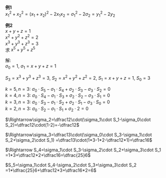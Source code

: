 **例1**  
$x_1^2+x_2^2=(x_1+x_2)^2-2x_1x_2=\sigma_1^2-2\sigma_2=y_1^2-2y_2$  
  
**例2**  
$x+y+z=1$  
$x^2+y^2+z^2=2$  
$x^3+y^3+z^3=3$  
求 $x^5+y^5+z^5$  
  
解:  
$\sigma_0=1,\ \sigma_1=x+y+z=1$  
  
$S_3=x^3+y^3+z^3=3,\ S_2=x^2+y^2+z^2=2,\ S_1=x+y+z=1,\ S_0=3$  
  
$k=5,n=3:\ \sigma_0\cdot S_5-\sigma_1\cdot S_4+\sigma_2\cdot S_3-\sigma_3\cdot S_2=0$  
$k=4,n=3:\ \sigma_0\cdot S_4-\sigma_1\cdot S_3+\sigma_2\cdot S_2-\sigma_3\cdot S_1=0$  
$k=3,n=3:\ \sigma_0\cdot S_3-\sigma_1\cdot S_2+\sigma_2\cdot S_1-\sigma_3\cdot S_0=0$  
$k=2,n=3:\ \sigma_0\cdot S_2-\sigma_1\cdot S_1+\sigma_2\cdot 2=0$  
  
$\Rightarrow\sigma_2=\dfrac12\cdot(\sigma_1\cdot S_1-\sigma_0\cdot S_2)=\dfrac12\cdot(1-2)=-\dfrac12$  
  
$\Rightarrow\sigma_3=\dfrac13\cdot(\sigma_0\cdot S_3-\sigma_1\cdot S_2+\sigma_2\cdot S_1)  
=\dfrac13\cdot(1*3-1*2-\dfrac12*1)=\dfrac16$  
  
$\Rightarrow S_4=\sigma_1\cdot S_3-\sigma_2\cdot S_2+\sigma_3\cdot S_1  
=1*3+\dfrac12*2+\dfrac16=\dfrac{25}6$  
  
$S_5=\sigma_1\cdot S_4-\sigma_2\cdot S_3+\sigma_3\cdot S_2  
=1*\dfrac{25}6+\dfrac12*3+\dfrac16*2=6$  
